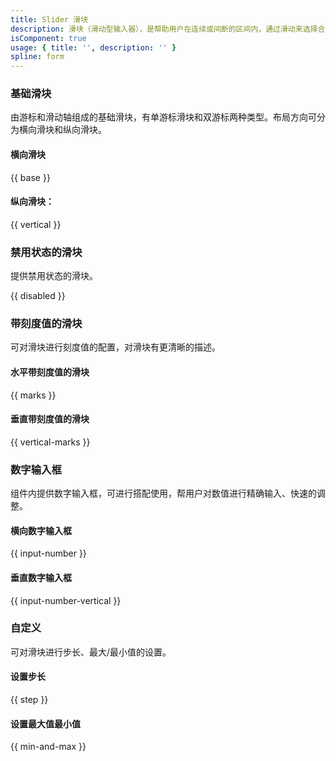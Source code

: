 ```yaml
---
title: Slider 滑块
description: 滑块（滑动型输入器），是帮助用户在连续或间断的区间内，通过滑动来选择合适数值（一个数值或范围数值）的控件。
isComponent: true
usage: { title: '', description: '' }
spline: form
---
```


### 基础滑块

由游标和滑动轴组成的基础滑块，有单游标滑块和双游标两种类型。布局方向可分为横向滑块和纵向滑块。

#### 横向滑块

{{ base }}

#### 纵向滑块：

{{ vertical }}

### 禁用状态的滑块

提供禁用状态的滑块。

{{ disabled }}

### 带刻度值的滑块

可对滑块进行刻度值的配置，对滑块有更清晰的描述。

#### 水平带刻度值的滑块

{{ marks }}

#### 垂直带刻度值的滑块

{{ vertical-marks }}

### 数字输入框

组件内提供数字输入框，可进行搭配使用，帮用户对数值进行精确输入、快速的调整。

#### 横向数字输入框

{{ input-number }}

#### 垂直数字输入框
{{  input-number-vertical }}


### 自定义

可对滑块进行步长、最大/最小值的设置。

#### 设置步长

{{ step }}

#### 设置最大值最小值

{{ min-and-max }}